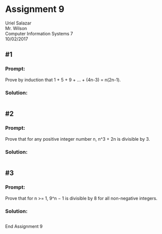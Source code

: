 # Assignment 9

Uriel Salazar  
Mr. Wilson  
Computer Information Systems 7  
10/02/2017

## &#35;1

### Prompt:

Prove by induction that 1 + 5 + 9 + ... + (4n-3) = n(2n-1).

### Solution:

```

```

## &#35;2

### Prompt:

Prove that for any positive integer number n, n^3 + 2n is divisible by 3.

### Solution:

```

```

## &#35;3

### Prompt:

Prove that for n >= 1, 9^n − 1 is divisible by 8 for all non-negative integers.

### Solution:

```

```


End Assignment 9